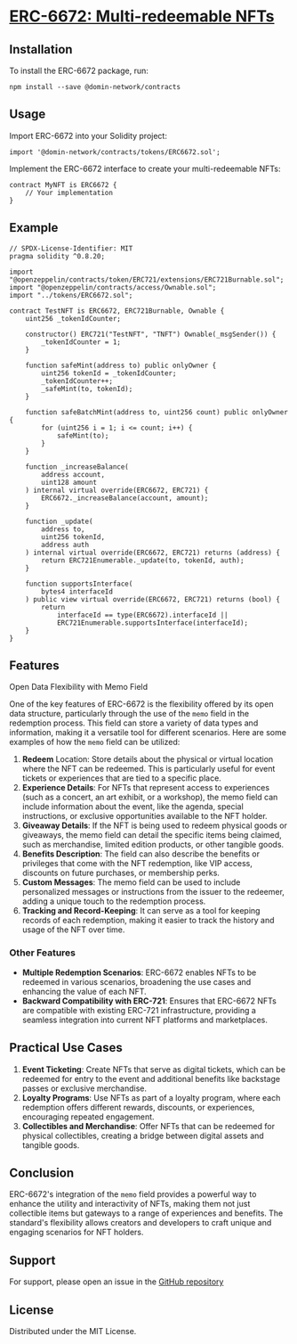 # [ERC-6672: Multi-redeemable NFTs](https://eips.ethereum.org/EIPS/eip-6672)

## Installation
To install the ERC-6672 package, run:

```
npm install --save @domin-network/contracts
```

## Usage
Import ERC-6672 into your Solidity project:
```solidity
import '@domin-network/contracts/tokens/ERC6672.sol';
```

Implement the ERC-6672 interface to create your multi-redeemable NFTs:
```solidity
contract MyNFT is ERC6672 {
    // Your implementation
}
```

## Example
```solidity
// SPDX-License-Identifier: MIT
pragma solidity ^0.8.20;

import "@openzeppelin/contracts/token/ERC721/extensions/ERC721Burnable.sol";
import "@openzeppelin/contracts/access/Ownable.sol";
import "../tokens/ERC6672.sol";

contract TestNFT is ERC6672, ERC721Burnable, Ownable {
    uint256 _tokenIdCounter;

    constructor() ERC721("TestNFT", "TNFT") Ownable(_msgSender()) {
        _tokenIdCounter = 1;
    }

    function safeMint(address to) public onlyOwner {
        uint256 tokenId = _tokenIdCounter;
        _tokenIdCounter++;
        _safeMint(to, tokenId);
    }

    function safeBatchMint(address to, uint256 count) public onlyOwner {
        for (uint256 i = 1; i <= count; i++) {
            safeMint(to);
        }
    }

    function _increaseBalance(
        address account,
        uint128 amount
    ) internal virtual override(ERC6672, ERC721) {
        ERC6672._increaseBalance(account, amount);
    }

    function _update(
        address to,
        uint256 tokenId,
        address auth
    ) internal virtual override(ERC6672, ERC721) returns (address) {
        return ERC721Enumerable._update(to, tokenId, auth);
    }

    function supportsInterface(
        bytes4 interfaceId
    ) public view virtual override(ERC6672, ERC721) returns (bool) {
        return
            interfaceId == type(ERC6672).interfaceId ||
            ERC721Enumerable.supportsInterface(interfaceId);
    }
}
```

## Features
Open Data Flexibility with Memo Field

One of the key features of ERC-6672 is the flexibility offered by its open data structure, particularly through the use of the `memo` field in the redemption process. This field can store a variety of data types and information, making it a versatile tool for different scenarios. Here are some examples of how the `memo` field can be utilized:

1. **Redeem** Location: Store details about the physical or virtual location where the NFT can be redeemed. This is particularly useful for event tickets or experiences that are tied to a specific place.
2. **Experience Details**: For NFTs that represent access to experiences (such as a concert, an art exhibit, or a workshop), the memo field can include information about the event, like the agenda, special instructions, or exclusive opportunities available to the NFT holder.
3. **Giveaway Details**: If the NFT is being used to redeem physical goods or giveaways, the memo field can detail the specific items being claimed, such as merchandise, limited edition products, or other tangible goods.
4. **Benefits Description**: The field can also describe the benefits or privileges that come with the NFT redemption, like VIP access, discounts on future purchases, or membership perks.
5. **Custom Messages**: The memo field can be used to include personalized messages or instructions from the issuer to the redeemer, adding a unique touch to the redemption process.
6. **Tracking and Record-Keeping**: It can serve as a tool for keeping records of each redemption, making it easier to track the history and usage of the NFT over time.

### Other Features

- **Multiple Redemption Scenarios**: ERC-6672 enables NFTs to be redeemed in various scenarios, broadening the use cases and enhancing the value of each NFT.
- **Backward Compatibility with ERC-721**: Ensures that ERC-6672 NFTs are compatible with existing ERC-721 infrastructure, providing a seamless integration into current NFT platforms and marketplaces.

## Practical Use Cases
1. **Event Ticketing**: Create NFTs that serve as digital tickets, which can be redeemed for entry to the event and additional benefits like backstage passes or exclusive merchandise.
2. **Loyalty Programs**: Use NFTs as part of a loyalty program, where each redemption offers different rewards, discounts, or experiences, encouraging repeated engagement.
3. **Collectibles and Merchandise**: Offer NFTs that can be redeemed for physical collectibles, creating a bridge between digital assets and tangible goods.

## Conclusion
ERC-6672's integration of the `memo` field provides a powerful way to enhance the utility and interactivity of NFTs, making them not just collectible items but gateways to a range of experiences and benefits. The standard's flexibility allows creators and developers to craft unique and engaging scenarios for NFT holders.

## Support
For support, please open an issue in the [GitHub repository](https://github.com/Domin-Network/contracts/issues)

## License
Distributed under the MIT License.
